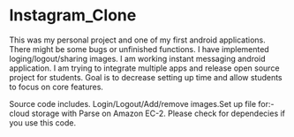 # Instagram_Clone

This was my personal project and one of my first android applications. There might be some bugs or unfinished functions. 
I have implemented loging/logout/sharing images.
I am working instant messaging android application. 
I am trying to integrate multiple apps and release open source project for students.
Goal is to decrease setting up time and allow students to focus on core features.

Source code includes. Login/Logout/Add/remove images.Set up file for:- cloud storage with Parse on Amazon EC-2.
Please check for dependecies if you use this code.
